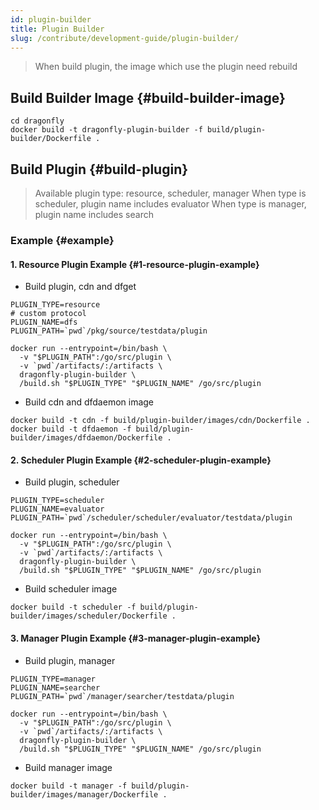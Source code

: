 ```yaml
---
id: plugin-builder
title: Plugin Builder
slug: /contribute/development-guide/plugin-builder/
---
```


> When build plugin, the image which use the plugin need rebuild

## Build Builder Image {#build-builder-image}

```shell
cd dragonfly
docker build -t dragonfly-plugin-builder -f build/plugin-builder/Dockerfile .
```

## Build Plugin {#build-plugin}

> Available plugin type: resource, scheduler, manager
> When type is scheduler, plugin name includes evaluator
> When type is manager, plugin name includes search

### Example {#example}

#### 1. Resource Plugin Example {#1-resource-plugin-example}

- Build plugin, cdn and dfget

```shell
PLUGIN_TYPE=resource
# custom protocol
PLUGIN_NAME=dfs
PLUGIN_PATH=`pwd`/pkg/source/testdata/plugin

docker run --entrypoint=/bin/bash \
  -v "$PLUGIN_PATH":/go/src/plugin \
  -v `pwd`/artifacts/:/artifacts \
  dragonfly-plugin-builder \
  /build.sh "$PLUGIN_TYPE" "$PLUGIN_NAME" /go/src/plugin
```

- Build cdn and dfdaemon image

```shell
docker build -t cdn -f build/plugin-builder/images/cdn/Dockerfile .
docker build -t dfdaemon -f build/plugin-builder/images/dfdaemon/Dockerfile .
```

#### 2. Scheduler Plugin Example {#2-scheduler-plugin-example}

- Build plugin, scheduler

```shell
PLUGIN_TYPE=scheduler
PLUGIN_NAME=evaluator
PLUGIN_PATH=`pwd`/scheduler/scheduler/evaluator/testdata/plugin

docker run --entrypoint=/bin/bash \
  -v "$PLUGIN_PATH":/go/src/plugin \
  -v `pwd`/artifacts/:/artifacts \
  dragonfly-plugin-builder \
  /build.sh "$PLUGIN_TYPE" "$PLUGIN_NAME" /go/src/plugin
```

- Build scheduler image

```shell
docker build -t scheduler -f build/plugin-builder/images/scheduler/Dockerfile .
```

#### 3. Manager Plugin Example {#3-manager-plugin-example}

- Build plugin, manager

```shell
PLUGIN_TYPE=manager
PLUGIN_NAME=searcher
PLUGIN_PATH=`pwd`/manager/searcher/testdata/plugin

docker run --entrypoint=/bin/bash \
  -v "$PLUGIN_PATH":/go/src/plugin \
  -v `pwd`/artifacts/:/artifacts \
  dragonfly-plugin-builder \
  /build.sh "$PLUGIN_TYPE" "$PLUGIN_NAME" /go/src/plugin
```

- Build manager image

```shell
docker build -t manager -f build/plugin-builder/images/manager/Dockerfile .
```
